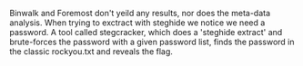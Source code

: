 Binwalk and Foremost don't yeild any results, nor does the meta-data analysis.
When trying to exctract with steghide we notice we need a password.
A tool called stegcracker, which does a 'steghide extract' and brute-forces the password with a given password list, finds the password in the classic rockyou.txt and reveals the flag.
